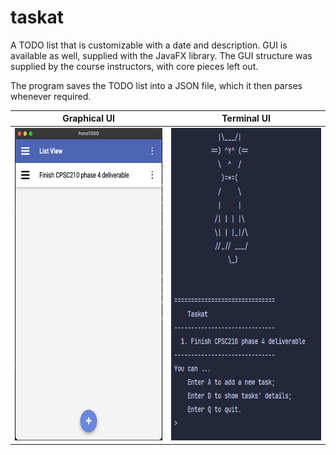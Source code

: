 # taskat

A TODO list that is customizable with a date and description.
GUI is available as well, supplied with the JavaFX library.
The GUI structure was supplied by the course instructors, with core pieces left out.

The program saves the TODO list into a JSON file, which it then parses whenever required.

| Graphical UI                                     | Terminal UI                                          |
|--------------------------------------------------|------------------------------------------------------|
| <img src="images/gui_snapshot.png" height="500"> | <img src="images/console_snapshot.png" height="500"> |
